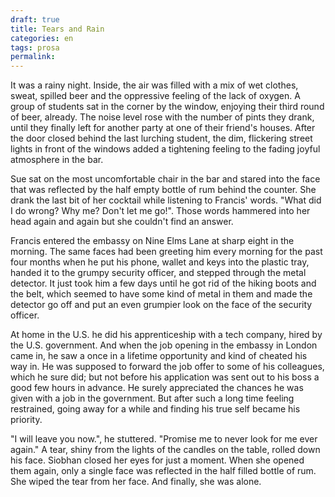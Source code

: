 ```yaml
---
draft: true
title: Tears and Rain
categories: en
tags: prosa
permalink: 
---
```


It was a rainy night. Inside, the air was filled with a mix of wet clothes, sweat, spilled beer and the oppressive feeling of the lack of oxygen. A group of students sat in the corner by the window, enjoying their third round of beer, already. The noise level rose with the number of pints they drank, until they finally left for another party at one of their friend's houses. After the door closed behind the last lurching student, the dim, flickering street lights in front of the windows added a tightening feeling to the fading joyful atmosphere in the bar.

Sue sat on the most uncomfortable chair in the bar and stared into the face that was reflected by the half empty bottle of rum behind the counter. She drank the last bit of her cocktail while listening to Francis' words. "What did I do wrong? Why me? Don't let me go!". Those words hammered into her head again and again but she couldn't find an answer.

Francis entered the embassy on Nine Elms Lane at sharp eight in the morning. The same faces had been greeting him every morning for the past four months when he put his phone, wallet and keys into the plastic tray, handed it to the grumpy security officer, and stepped through the metal detector. It just took him a few days until he got rid of the hiking boots and the belt, which seemed to have some kind of metal in them and made the detector go off and put an even grumpier look on the face of the security officer.

At home in the U.S. he did his apprenticeship with a tech company, hired by the U.S. government. And when the job opening in the embassy in London came in, he saw a once in a lifetime opportunity and kind of cheated his way in. He was supposed to forward the job offer to some of his colleagues, which he sure did; but not before his application was sent out to his boss a good few hours in advance. He surely appreciated the chances he was given with a job in the government. But after such a long time feeling restrained, going away for a while and finding his true self became his priority.

"I will leave you now.", he stuttered. "Promise me to never look for me ever again." A tear, shiny from the lights of the candles on the table, rolled down his face. Siobhan closed her eyes for just a moment. When she opened them again, only a single face was reflected in the half filled bottle of rum. She wiped the tear from her face. And finally, she was alone.